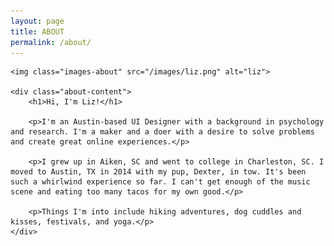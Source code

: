 ```yaml
---
layout: page
title: ABOUT
permalink: /about/
---
```


<div class="about-wrapper">
	
	<img class="images-about" src="/images/liz.png" alt="liz">

	<div class="about-content">
		<h1>Hi, I'm Liz!</h1>

		<p>I'm an Austin-based UI Designer with a background in psychology and research. I'm a maker and a doer with a desire to solve problems and create great online experiences.</p>

		<p>I grew up in Aiken, SC and went to college in Charleston, SC. I moved to Austin, TX in 2014 with my pup, Dexter, in tow. It's been such a whirlwind experience so far. I can't get enough of the music scene and eating too many tacos for my own good.</p>

		<p>Things I'm into include hiking adventures, dog cuddles and kisses, festivals, and yoga.</p>
	</div>

</div>



